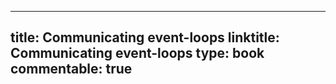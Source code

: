 
---
title: Communicating event-loops
linktitle: Communicating event-loops
type: book
commentable: true
---


    